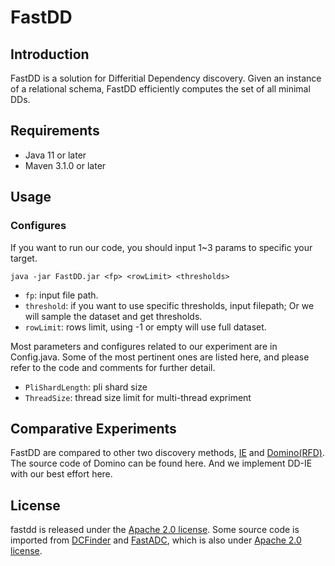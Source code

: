 # FastDD

## Introduction

FastDD is a solution for Differitial Dependency discovery. Given an instance of a relational schema, FastDD efficiently computes the set of all minimal DDs.

## Requirements

* Java 11 or later
* Maven 3.1.0 or later

## Usage

### Configures

If you want to run our code, you should input 1~3 params to specific your target.
```shell
java -jar FastDD.jar <fp> <rowLimit> <thresholds>
```

- `fp`: input file path.
- `threshold`: if you want to use specific thresholds, input filepath; Or we will sample the dataset and get thresholds.
- `rowLimit`: rows limit, using -1 or empty will use full dataset.

Most parameters and configures related to our experiment are in Config.java. Some of the most pertinent ones are listed here, and please refer to the code and comments for further detail.

- `PliShardLength`: pli shard size
- `ThreadSize`: thread size limit for multi-thread expriment

## Comparative Experiments

FastDD are compared to other two discovery methods, [IE](https://github.com/TristonK/FastDD/tree/IE) and [Domino(RFD)](https://dast-unisa.github.io/Domino-SW/). The source code of Domino can be found here. And we implement DD-IE with our best effort here.

## License

fastdd is released under the [Apache 2.0 license](https://github.com/RangerShaw/FastADC/blob/master/LICENSE).
Some source code is imported from [DCFinder](https://github.com/HPI-Information-Systems/metanome-algorithms/tree/master/dcfinder) and [FastADC](https://github.com/RangerShaw/FastADC),
which is also under [Apache 2.0 license](https://github.com/HPI-Information-Systems/metanome-algorithms/blob/master/LICENSE).
